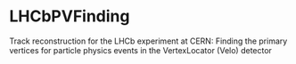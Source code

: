 # LHCbPVFinding
Track reconstruction for the LHCb experiment at CERN: Finding the primary vertices for particle physics events in the VertexLocator (Velo) detector
